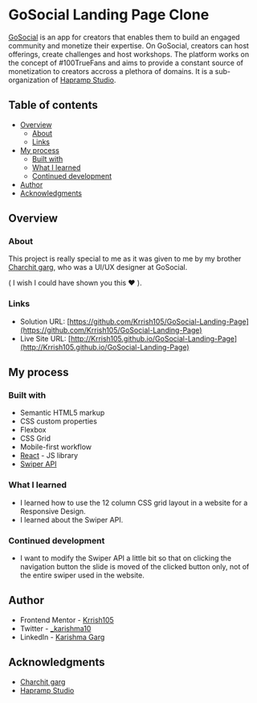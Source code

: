 # GoSocial Landing Page Clone

[GoSocial](https://gosocial.io/) is an app for creators that enables them to build an engaged community and monetize their expertise. On GoSocial, creators can host offerings, create challenges and host workshops. The platform works on the concept of #100TrueFans and aims to provide a constant source of monetization to creators accross a plethora of domains. It is a sub-organization of [Hapramp Studio](https://github.com/hapramp).

## Table of contents

- [Overview](#overview)
  - [About](#about)
  - [Links](#links)
- [My process](#my-process)
  - [Built with](#built-with)
  - [What I learned](#what-i-learned)
  - [Continued development](#continued-development)
- [Author](#author)
- [Acknowledgments](#acknowledgments)

## Overview

### About

This project is really special to me as it was given to me by my brother [Charchit garg](https://www.linkedin.com/in/charchitgarg27/), who was a UI/UX designer at GoSocial. 

( I wish I could have shown you this &#10084; ). 

### Links

- Solution URL: [https://github.com/Krrish105/GoSocial-Landing-Page](https://github.com/Krrish105/GoSocial-Landing-Page)
- Live Site URL: [http://Krrish105.github.io/GoSocial-Landing-Page](http://Krrish105.github.io/GoSocial-Landing-Page)

## My process

### Built with

- Semantic HTML5 markup
- CSS custom properties
- Flexbox
- CSS Grid
- Mobile-first workflow
- [React](https://reactjs.org/) - JS library
- [Swiper API](https://swiperjs.com/swiper-api)

### What I learned

- I learned how to use the 12 column CSS grid layout in a website for a Responsive Design.
- I learned about the Swiper API.

### Continued development

- I want to modify the Swiper API a little bit so that on clicking the navigation button the slide is moved of the clicked button only, not of the entire swiper used in the website.

## Author

- Frontend Mentor - [Krrish105](https://www.frontendmentor.io/profile/Krrish105)
- Twitter - [_karishma10](https://twitter.com/_karishma10)
- LinkedIn - [Karishma Garg](https://www.linkedin.com/in/karishma-garg-)

## Acknowledgments

- [Charchit garg](https://www.linkedin.com/in/charchitgarg27/)
- [Hapramp Studio](https://github.com/hapramp)